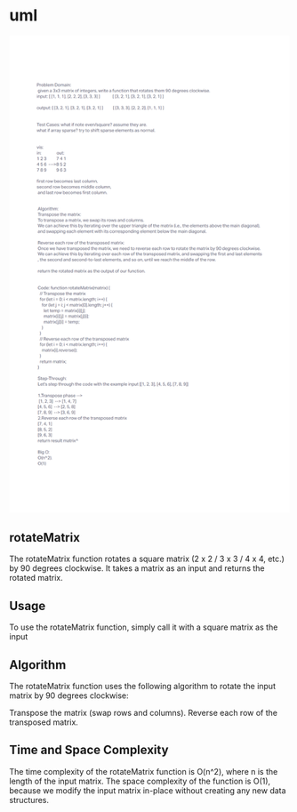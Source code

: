 # uml

![uml](../assets/exported-freehand.png%20(6).png)

## rotateMatrix

The rotateMatrix function rotates a square matrix (2 x 2 / 3 x 3 / 4 x 4, etc.) by 90 degrees clockwise. It takes a matrix as an input and returns the rotated matrix.

## Usage

To use the rotateMatrix function, simply call it with a square matrix as the input

## Algorithm

The rotateMatrix function uses the following algorithm to rotate the input matrix by 90 degrees clockwise:

Transpose the matrix (swap rows and columns).
Reverse each row of the transposed matrix.

## Time and Space Complexity

The time complexity of the rotateMatrix function is O(n^2), where n is the length of the input matrix. The space complexity of the function is O(1), because we modify the input matrix in-place without creating any new data structures.
